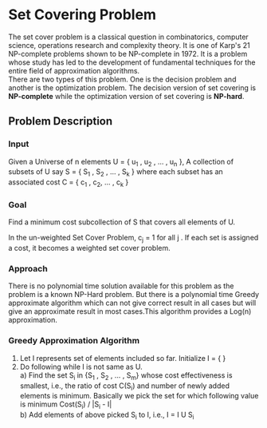 # Set Covering Problem
The set cover problem is a classical question in combinatorics, computer science, operations research and complexity theory. It is one of Karp's 21 NP-complete problems shown to be NP-complete in 1972. It is a problem whose study has led to the development of fundamental techniques for the entire field of approximation algorithms.<br>
There are two types of this problem. One is the decision problem and another is the optimization problem. The decision version of set covering is <b>NP-complete</b> while the optimization version of set covering is <b>NP-hard</b>.

## Problem Description

### Input
Given a Universe of n elements U = { u<sub>1</sub> , u<sub>2</sub> , ... , u<sub>n</sub> }, A collection of subsets of U say S = { S<sub>1</sub> , S<sub>2</sub> , ... , S<sub>k</sub> } where each subset has an associated cost C = { c<sub>1</sub> , c<sub>2</sub>, ... , c<sub>k</sub> }

### Goal
Find a minimum cost subcollection of S that covers all elements of U.

In the un-weighted Set Cover Problem, c<sub>j</sub> = 1 for all j . If each set is assigned a cost, it becomes a weighted set cover problem.

### Approach
There is no polynomial time solution available for this problem as the problem is a known NP-Hard problem. But there is a polynomial time Greedy approximate algorithm which can not give correct result in all cases but will give an approximate result in most cases.This algorithm provides a Log(n) approximation.

### Greedy Approximation Algorithm
1) Let I represents set of elements included so far.  Initialize I = { }
2) Do following while I is not same as U. <br>
    a) Find the set S<sub>i</sub> in {S<sub>1</sub> , S<sub>2</sub> , ... , S<sub>m</sub>} whose cost effectiveness is smallest, i.e., the ratio of cost C(S<sub>i</sub>) and number of newly added elements is minimum. Basically we pick the set for which following value is minimum Cost(S<sub>i</sub>) / |S<sub>i</sub> - I| <br>
    b) Add elements of above picked S<sub>i</sub> to I, i.e.,  I = I U S<sub>i</sub>


